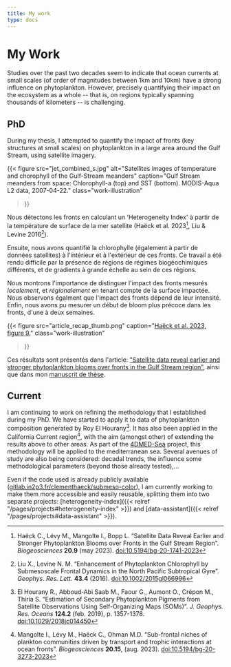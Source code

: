 ```yaml
---
title: My work
type: docs
---
```


# My Work

Studies over the past two decades seem to indicate that ocean currents at small scales (of order of magnitudes between 1km and 10km) have a strong influence on phytoplankton. However, precisely quantifying their impact on the ecosystem as a whole -- that is, on regions typically spanning thousands of kilometers -- is challenging.

## PhD

During my thesis, I attempted to quantify the impact of fronts (key structures at small scales) on phytoplankton in a large area around the Gulf Stream, using satellite imagery.

{{< figure
    src="jet_combined_s.jpg"
    alt="Satellites images of temperature and chorophyll of the Gulf-Stream meanders"
    caption="Gulf Stream meanders from space: Chlorophyll-a (top) and SST (bottom). MODIS-Aqua L2 data, 2007-04-22."
    class="work-illustration"
>}}

Nous détectons les fronts en calculant un 'Heterogeneity Index' à partir de la température de surface de la mer satellite (Haëck et al. 2023[^1], Liu & Levine 2016[^2]).

Ensuite, nous avons quantifié la chlorophylle (également à partir de données satellites) à l'intérieur et à l'extérieur de ces fronts. Ce travail a été rendu difficile par la présence de régions de régimes biogéochimiques différents, et de gradients à grande échelle au sein de ces régions.

Nous montrons l'importance de distinguer l'impact des fronts mesurés *localement*, et *régionalement* en tenant compte de la surface impactée. Nous observons égalment que l'impact des fronts dépend de leur intensité.
Enfin, nous avons pu mesurer un début de bloom plus précoce dans les fronts, d'une à deux semaines.

{{< figure
    src="article_recap_thumb.png"
    caption="[Haëck et al. 2023, figure 9.](https://bg.copernicus.org/articles/20/1741/2023/#Ch1.F9)"
    class="work-illustration"
>}}

Ces résultats sont présentés dans l'article: ["Satellite data reveal earlier and stronger phytoplankton blooms over fronts in the Gulf Stream region"](https://doi.org/10.5194/bg-20-1741-2023), ainsi que dans mon [manuscrit de thèse](https://theses.hal.science/tel-04249198).

## Current

I am continuing to work on refining the methodology that I established during my PhD.
We have started to apply it to data of phytoplankton composition generated by Roy El Hourany[^3].
It has also been applied in the California Current region[^4], with the aim (amongst other) of extending the results above to other areas.
As part of the [4DMED-Sea](http://ricerca.ismar.cnr.it/4DMED/Phyto_c1.html#) project, this methodology will be applied to the mediterranean sea.
Several avenues of study are also being considered: decadal trends, the influence some methodological parameters (beyond those already tested),...

Even if the code used is already publicly available ([gitlab.in2p3.fr/clementhaeck/submeso-color](https://gitlab.in2p3.fr/clementhaeck/submeso-color)), I am currently working to make them more accessible and easily reusable, splitting them into two separate projects: [heterogeneity-index]({{< relref "/pages/projects#heterogeneity-index" >}}) and [data-assistant]({{< relref "/pages/projects#data-assistant" >}}).

[^1]: Haëck C., Lévy M., Mangolte I., Bopp L.
    “Satellite Data Reveal Earlier and Stronger Phytoplankton Blooms over Fronts in the Gulf Stream Region”.
    *Biogeosciences* **20.9** (may 2023).
    [doi:10.5194/bg-20-1741-2023](https://doi.org/10.5194/bg-20-1741-2023)
    
[^2]: Liu X., Levine N. M.
    “Enhancement of Phytoplankton Chlorophyll by Submesoscale Frontal Dynamics in the North Pacific Subtropical Gyre”.
    *Geophys. Res. Lett.* **43.4** (2016).
    [doi:10.1002/2015gl066996](https://doi.org/10.1002/2015gl066996)

[^3]: El Hourany R., Abboud‐Abi Saab M., Faour G., Aumont O., Crépon M., Thiria S.
    “Estimation of Secondary Phytoplankton Pigments from Satellite Observations Using Self-Organizing Maps (SOMs)”.
    *J. Geophys. Res. Oceans* **124.2** (feb. 2019), p. 1357-1378.
    [doi:10.1029/2018jc014450](https://doi.org/10.1029/2018jc014450)

[^4]: Mangolte I., Lévy M., Haëck C., Ohman M.D.
    “Sub-frontal niches of plankton communities driven by transport and trophic interactions at ocean fronts”.
    *Biogeosciences* **20.15**, (aug. 2023).
    [doi:10.5194/bg-20-3273-2023](https://doi.org/10.5194/bg-20-3273-2023)
